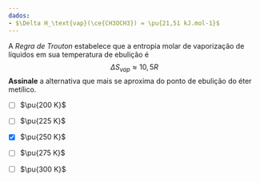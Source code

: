 ```yaml
---
dados:
- $\Delta H_\text{vap}(\ce{CH3OCH3}) = \pu{21,51 kJ.mol-1}$
---
```

A *Regra de Trouton* estabelece que a entropia molar de vaporização de líquidos em sua temperatura de ebulição é 
$$
\Delta S_{vap} \approx 10,5R
$$
**Assinale** a alternativa que mais se aproxima do ponto de ebulição do éter metílico.

- [ ] $\pu{200 K}$
- [ ] $\pu{225 K}$
- [x] $\pu{250 K}$
- [ ] $\pu{275 K}$
- [ ] $\pu{300 K}$


